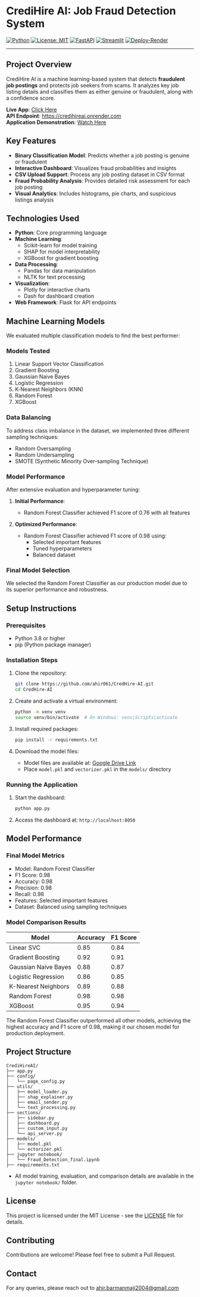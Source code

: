 # CrediHire AI: Job Fraud Detection System

[![Python](https://img.shields.io/badge/Built%20With-Python-blue?logo=python&logoColor=white)](https://www.python.org/)
[![License: MIT](https://img.shields.io/badge/License-MIT-yellow.svg)](LICENSE)
[![FastAPI](https://img.shields.io/badge/API-FastAPI-009688?logo=fastapi)](https://fastapi.tiangolo.com/)
[![Streamlit](https://img.shields.io/badge/Frontend-Streamlit-FF4B4B?logo=streamlit&logoColor=white)](https://streamlit.io/)
[![Deploy-Render](https://img.shields.io/badge/Deployed%20on-Render-46a2f1?logo=render)](https://credihireai.onrender.com)

---

## Project Overview
CrediHire AI is a machine learning-based system that detects **fraudulent job postings** and protects job seekers from scams. It analyzes key job listing details and classifies them as either genuine or fraudulent, along with a confidence score.

**Live App**: [Click Here](https://cred-hire-ai.streamlit.app/)  
**API Endpoint**: https://credihireai.onrender.com  
**Application Demonstration**: [Watch Here](https://www.youtube.com/watch?v=udcUTncoGqA)

## Key Features
- **Binary Classification Model**: Predicts whether a job posting is genuine or fraudulent
- **Interactive Dashboard**: Visualizes fraud probabilities and insights
- **CSV Upload Support**: Process any job posting dataset in CSV format
- **Fraud Probability Analysis**: Provides detailed risk assessment for each job posting
- **Visual Analytics**: Includes histograms, pie charts, and suspicious listings analysis

## Technologies Used
- **Python**: Core programming language
- **Machine Learning**: 
  - Scikit-learn for model training
  - SHAP for model interpretability
  - XGBoost for gradient boosting
- **Data Processing**: 
  - Pandas for data manipulation
  - NLTK for text processing
- **Visualization**: 
  - Plotly for interactive charts
  - Dash for dashboard creation
- **Web Framework**: Flask for API endpoints

## Machine Learning Models
We evaluated multiple classification models to find the best performer:

### Models Tested
1. Linear Support Vector Classification
2. Gradient Boosting
3. Gaussian Naive Bayes
4. Logistic Regression
5. K-Nearest Neighbors (KNN)
6. Random Forest
7. XGBoost

### Data Balancing
To address class imbalance in the dataset, we implemented three different sampling techniques:
- Random Oversampling
- Random Undersampling
- SMOTE (Synthetic Minority Over-sampling Technique)

### Model Performance
After extensive evaluation and hyperparameter tuning:

1. **Initial Performance**:
   - Random Forest Classifier achieved F1 score of 0.76 with all features

2. **Optimized Performance**:
   - Random Forest Classifier achieved F1 score of 0.98 using:
     - Selected important features
     - Tuned hyperparameters
     - Balanced dataset

### Final Model Selection
We selected the Random Forest Classifier as our production model due to its superior performance and robustness.

## Setup Instructions

### Prerequisites
- Python 3.8 or higher
- pip (Python package manager)

### Installation Steps
1. Clone the repository:
   ```bash
   git clone https://github.com/ahir061/CredHire-AI.git
   cd CredHire-AI
   ```

2. Create and activate a virtual environment:
   ```bash
   python -m venv venv
   source venv/bin/activate  # On Windows: venv\Scripts\activate
   ```

3. Install required packages:
   ```bash
   pip install -r requirements.txt
   ```

4. Download the model files:
   - Model files are available at: [Google Drive Link](https://drive.google.com/drive/folders/1pNHYcHoi9_bqYy3Pgiq8naR89tUbulBJ?usp=sharing)
   - Place `model.pkl` and `vectorizer.pkl` in the `models/` directory

### Running the Application
1. Start the dashboard:
   ```bash
   python app.py
   ```

2. Access the dashboard at: `http://localhost:8050`

## Model Performance
### Final Model Metrics
- Model: Random Forest Classifier
- F1 Score: 0.98
- Accuracy: 0.98
- Precision: 0.98
- Recall: 0.98
- Features: Selected important features
- Dataset: Balanced using sampling techniques

### Model Comparison Results
| Model | Accuracy | F1 Score |
|-------|----------|----------|
| Linear SVC | 0.85 | 0.84 |
| Gradient Boosting | 0.92 | 0.91 |
| Gaussian Naive Bayes | 0.88 | 0.87 |
| Logistic Regression | 0.86 | 0.85 |
| K-Nearest Neighbors | 0.89 | 0.88 |
| Random Forest | 0.98 | 0.98 |
| XGBoost | 0.95 | 0.94 |

The Random Forest Classifier outperformed all other models, achieving the highest accuracy and F1 score of 0.98, making it our chosen model for production deployment.

## Project Structure

```
CrediHireAI/
├── app.py
├── config/
│   └── page_config.py
├── utils/
│   ├── model_loader.py
│   ├── shap_explainer.py
│   ├── email_sender.py
│   └── text_processing.py
├── sections/
│   ├── sidebar.py
│   ├── dashboard.py
│   ├── custom_input.py
│   └── api_server.py
├── models/
│   ├── model.pkl
│   └── ectorizer.pkl
├── jupyter notebook/
│   └── Fraud_Detection_final.ipynb
├── requirements.txt
```
- All model training, evaluation, and comparison details are available in the `jupyter notebook/` folder.


## License
This project is licensed under the MIT License - see the [LICENSE](LICENSE) file for details.

## Contributing
Contributions are welcome! Please feel free to submit a Pull Request.

## Contact
For any queries, please reach out to ahir.barmanmaji2004@gmail.com
